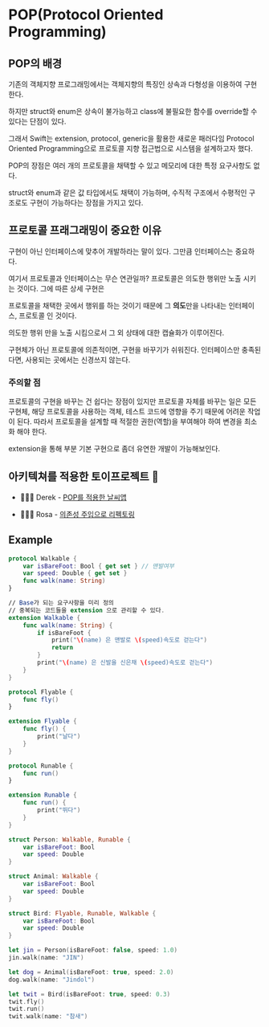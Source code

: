 # POP(Protocol Oriented Programming)

## POP의 배경

기존의 객체지향 프로그래밍에서는 객체지향의 특징인 상속과 다형성을 이용하여 구현한다.

하지만 struct와 enum은 상속이 불가능하고 class에 불필요한 함수를 override할 수 있다는 단점이 있다.

그래서 Swift는 extension, protocol, generic을 활용한 새로운 패러다임 Protocol Oriented Programming으로 프로토콜 지향 접근법으로 시스템을 설계하고자 했다.

POP의 장점은 여러 개의 프로토콜을 채택할 수 있고 메모리에 대한 특정 요구사항도 없다.

struct와 enum과 같은 값 타입에서도 채택이 가능하며, 수직적 구조에서 수평적인 구조로도 구현이 가능하다는 장점을 가지고 있다.

## 프로토콜 프래그래밍이 중요한 이유

구현이 아닌 인터페이스에 맞추어 개발하라는 말이 있다. 그만큼 인터페이스는 중요하다.

여기서 프로토콜과 인터페이스는 무슨 연관일까? 프로토콜은 의도한 행위만 노출 시키는 것이다. 그에 따른 상세 구현은

프로토콜을 채택한 곳에서 행위를 하는 것이기 때문에 그 **의도**만을 나타내는 인터페이스, 프로토콜 인 것이다.

의도한 행위 만을 노출 시킴으로서 그 외 상태에 대한 캡슐화가 이루어진다.

구현체가 아닌 프로토콜에 의존적이면, 구현을 바꾸기가 쉬워진다. 인터페이스만 충족된다면, 사용되는 곳에서는 신경쓰지 않는다.

### 주의할 점

프로토콜의 구현을 바꾸는 건 쉽다는 장점이 있지만 프로토콜 자체를 바꾸는 일은 모든 구현체, 해당 프로토콜을 사용하는 객체, 테스트 코드에 영향을 주기 때문에 어려운 작업이 된다. 따라서 프로토콜을 설계할 때 적절한 권한(역할)을 부여해야 하여 변경을 최소화 해야 한다.

extension을 통해 부분 기본 구현으로 좀더 유연한 개발이 가능해보인다.

## 아키텍쳐를 적용한 토이프로젝트 🧸

- 🧑🏻‍💻 Derek - [POP를 적용한 날씨앱](../Derek/Week2/)
<!-- - 👨🏻‍💻 [Walter](https://github.com/taeuk178) -->
- 👩🏼‍💻 Rosa - [의존성 주입으로 리펙토링](../Rosa/2week/)

## Example

```swift
protocol Walkable {
    var isBareFoot: Bool { get set } // 맨발여부
    var speed: Double { get set }
    func walk(name: String)
}

// Base가 되는 요구사항을 미리 정의
// 중복되는 코드들을 extension 으로 관리할 수 있다.
extension Walkable {
    func walk(name: String) {
        if isBareFoot {
            print("\(name) 은 맨발로 \(speed)속도로 걷는다")
            return
        }
        print("\(name) 은 신발을 신은채 \(speed)속도로 걷는다")
    }
}

protocol Flyable {
    func fly()
}

extension Flyable {
    func fly() {
        print("날다")
    }
}

protocol Runable {
    func run()
}

extension Runable {
    func run() {
        print("뛰다")
    }
}

struct Person: Walkable, Runable {
    var isBareFoot: Bool
    var speed: Double
}

struct Animal: Walkable {
    var isBareFoot: Bool
    var speed: Double
}

struct Bird: Flyable, Runable, Walkable {
    var isBareFoot: Bool
    var speed: Double
}

let jin = Person(isBareFoot: false, speed: 1.0)
jin.walk(name: "JIN")

let dog = Animal(isBareFoot: true, speed: 2.0)
dog.walk(name: "Jindol")

let twit = Bird(isBareFoot: true, speed: 0.3)
twit.fly()
twit.run()
twit.walk(name: "참새")
```
